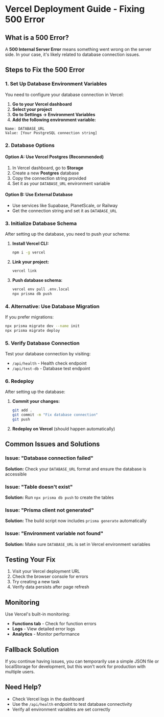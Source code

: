 # Vercel Deployment Guide - Fixing 500 Error

## What is a 500 Error?

A **500 Internal Server Error** means something went wrong on the server side. In your case, it's likely related to database connection issues.

## Steps to Fix the 500 Error

### 1. Set Up Database Environment Variables

You need to configure your database connection in Vercel:

1. **Go to your Vercel dashboard**
2. **Select your project**
3. **Go to Settings → Environment Variables**
4. **Add the following environment variable:**

```
Name: DATABASE_URL
Value: [Your PostgreSQL connection string]
```

### 2. Database Options

#### Option A: Use Vercel Postgres (Recommended)

1. In Vercel dashboard, go to **Storage**
2. Create a new **Postgres** database
3. Copy the connection string provided
4. Set it as your `DATABASE_URL` environment variable

#### Option B: Use External Database

- Use services like Supabase, PlanetScale, or Railway
- Get the connection string and set it as `DATABASE_URL`

### 3. Initialize Database Schema

After setting up the database, you need to push your schema:

1. **Install Vercel CLI:**

   ```bash
   npm i -g vercel
   ```

2. **Link your project:**

   ```bash
   vercel link
   ```

3. **Push database schema:**
   ```bash
   vercel env pull .env.local
   npx prisma db push
   ```

### 4. Alternative: Use Database Migration

If you prefer migrations:

```bash
npx prisma migrate dev --name init
npx prisma migrate deploy
```

### 5. Verify Database Connection

Test your database connection by visiting:

- `/api/health` - Health check endpoint
- `/api/test-db` - Database test endpoint

### 6. Redeploy

After setting up the database:

1. **Commit your changes:**

   ```bash
   git add .
   git commit -m "Fix database connection"
   git push
   ```

2. **Redeploy on Vercel** (should happen automatically)

## Common Issues and Solutions

### Issue: "Database connection failed"

**Solution:** Check your `DATABASE_URL` format and ensure the database is accessible

### Issue: "Table doesn't exist"

**Solution:** Run `npx prisma db push` to create the tables

### Issue: "Prisma client not generated"

**Solution:** The build script now includes `prisma generate` automatically

### Issue: "Environment variable not found"

**Solution:** Make sure `DATABASE_URL` is set in Vercel environment variables

## Testing Your Fix

1. Visit your Vercel deployment URL
2. Check the browser console for errors
3. Try creating a new task
4. Verify data persists after page refresh

## Monitoring

Use Vercel's built-in monitoring:

- **Functions tab** - Check for function errors
- **Logs** - View detailed error logs
- **Analytics** - Monitor performance

## Fallback Solution

If you continue having issues, you can temporarily use a simple JSON file or localStorage for development, but this won't work for production with multiple users.

## Need Help?

- Check Vercel logs in the dashboard
- Use the `/api/health` endpoint to test database connectivity
- Verify all environment variables are set correctly
